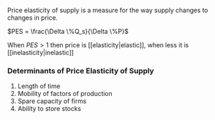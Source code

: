 Price elasticity of supply is a measure for the way supply changes to changes in price.

$PES = \frac{\Delta \%Q_s}{\Delta \%P}$

When $PES > 1$ then price is [[elasticity|elastic]], when less it is [[inelasticity|inelastic]]

### Determinants of Price Elasticity of Supply
1. Length of time
2. Mobility of factors of production
3. Spare capacity of firms
4. Ability to store stocks